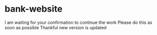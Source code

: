 # bank-website
I am waiting for your confirmation to continue the work
Please do this as soon as possible
Thankful
new version is updated

